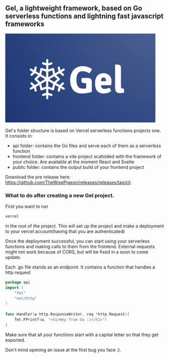 ## Gel, a lightweight framework, based on Go serverless functions and lightning fast javascript frameworks

![gellogo](./gellogo.png)

Gel's folder structure is based on Vercel serverless functions projects one. It consists in:
- api folder: contains the Go files and serve each of them as a serverless function
- frontend folder: contains a vite project scafolded with the framework of your choice. Are available at the moment React and Svelte
- public folder: contains the output build of your frontend project

Download the pre release here:
https://github.com/TheWisePigeon/releases/releases/tag/cli

### What to do after creating a new Gel project.
First you want to run 
```bash
vercel
``` 
in the root of the project. This will set up the project and make a deployment to your vercel account(having that you are authenticated)

Once the deployment successful, you can start using your serverless functions and making calls to them from the frontend. External requests might not work because of CORS, but will be fixed in a soon to come update.

Each .go file stands as an endpoint. It contains a function that handles a http request
```go
package api
import (
    "fmt"
    "net/http"
)

func Handler(w http.ResponseWriter, req *http.Request){
    fmt.FPrintf(w, "<h1>Hey from Go :)</h1>")
}

```
Make sure that all your functions start with a capital letter so that they get exported.

Don't mind opening an issue at the first bug you face :).
